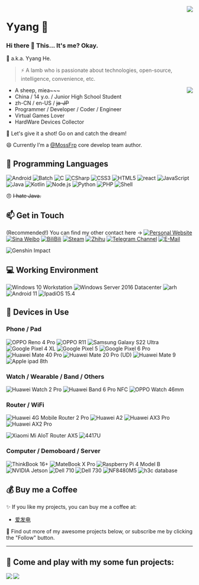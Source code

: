 <img align="right" src="https://github-readme-stats.vercel.app/api?username=Yyang888&show_icons=true&hide_border=true&icon_color=000&title_color=000&include_all_commits_disable=false&custom_title=Mie~&count_private=true">

# Yyang 🔭

### Hi there 👋 This... It's me? Okay.

💬 a.k.a. Yyang He.
> ⚡ A lamb who is passionate about technologies, open-source, intelligence, convenience, etc.

<img align="right" src="https://github-readme-stats.vercel.app/api/top-langs?username=Yyang888&hide_border=true&title_color=000&layout=compact">

- A sheep, miea~~~
- China / 14 y.o. / Junior High School Student
- zh-CN / en-US / ~~ja-JP~~
- Programmer / Developer / Coder / Engineer
- Virtual Games Lover
- HardWare Devices Collector

💖 Let's give it a shot! Go on and catch the dream!

😄 Currently I’m a [@MossFrp](https://github.com/MossFrp) core develop team author.

## 🌱 Programming Languages

![Android](https://img.shields.io/badge/-Android-3ddc84?style=flat-square&logo=android&logoColor=fff)
![Batch](https://img.shields.io/badge/-Batch-4d4d4d?style=flat-square&logo=windows%20terminal&logoColor=fff)
![C](https://img.shields.io/badge/-C-a8b9cc?style=flat-square&logo=C&logoColor=fff)
![CSharp](https://img.shields.io/badge/-CSharp-a8b9cc?style=flat-square&logo=Csharp&logoColor=fff)
![CSS3](https://img.shields.io/badge/-CSS3-1572b6?style=flat-square&logo=CSS3&labelColor=1572b6)
![HTML5](https://img.shields.io/badge/-HTML5-e34f26?style=flat-square&logo=HTML5&logoColor=fff)
![react](https://img.shields.io/badge/-React-4eaa25?style=flat-square&logo=react&logoColor=fff)
![JavaScript](https://img.shields.io/badge/-JavaScript-f7df1e?style=flat-square&logo=JavaScript&labelColor=f7df1e&logoColor=000)
![Java](https://img.shields.io/badge/-Java-007396?style=flat-square&logo=Java&logoColor=fff)
![Kotlin](https://img.shields.io/badge/-Kotlin-7f52ff?style=flat-square&logo=kotlin&logoColor=fff)
![Node.js](https://img.shields.io/badge/-Node.js-339933?style=flat-square&logo=Node.js&logoColor=fff)
![Python](https://img.shields.io/badge/-Python-3776ab?style=flat-square&logo=python&logoColor=fff)
![PHP](https://img.shields.io/badge/-PHP-777bb4?style=flat-square&logo=PHP&logoColor=fff)
![Shell](https://img.shields.io/badge/-Shell-4eaa25?style=flat-square&logo=gnu%20bash&logoColor=fff)

😠 ~~I hate Java.~~

## 📫 Get in Touch

(Recommended!) You can find my other contact here -> [![Personal Website](https://img.shields.io/badge/-Yang's%20Sheep%20Fold-ff6550?style=flat-square&logo=AddThis&logoColor=white&labelColor=ff6550)](https://www.jinguanzj.com/)
[![Sina Weibo](https://img.shields.io/badge/-Yyang-e6162d?style=flat-square&logo=sina-weibo&logoColor=white&labelColor=e6162d)](hhttps://weibo.com/6522469082/)
[![BiliBili](https://img.shields.io/badge/-Yyang-00a1d6?style=flat-square&logo=bilibili&logoColor=fff)](https://space.bilibili.com/498424665)
[![Steam](https://img.shields.io/badge/-yang_123-000000?style=flat-square&logo=steam&logoColor=white&labelColor=000000)](https://steamcommunity.com/id/mlgmxyysd)
[![Zhihu](https://img.shields.io/badge/-Yyang-0e88eB?style=flat-square&logo=zhihu&logoColor=fff)](https://zhihu.com/people/Yyang)
[![Telegram Channel](https://img.shields.io/badge/-t.me/He_Yyang-3db6f1?style=flat-square&logo=Telegram&logoColor=2ca5e0)](https://t.me/He_Yyang)
[![E-Mail](https://img.shields.io/badge/-Yyang@jinguanzj.com-168de2?style=flat-square&logo=mail.ru&logoColor=white&labelColor=168de2)](mailto:Yyang_at_jinguanzj.com)



![Genshin Impact](https://genshin-card.himiku.com/0,1,2,3,6,14/294808107.png)

## 💻 Working Environment

![Windows 10 Workstation](https://img.shields.io/badge/Windows%2010%20WorkStation-00adef?style=flat-square&logo=windows&logoColor=ffffff)
![Windows Server 2016 Datacenter](https://img.shields.io/badge/Windows%20Server%202016%20Datacenter-00adef?style=flat-square&logo=windows&logoColor=ffffff)
![arh](https://img.shields.io/badge/ArchLinux%202022.5-dd4814?style=flat-square&logo=archlinux&logoColor=ffffff)
![Android 11](https://img.shields.io/badge/Android%2011-3ddc84?style=flat-square&logo=android&logoColor=ffffff)
![IpadiOS 15.4](https://img.shields.io/badge/iPadOS%2015.4-000000?style=flat-square&logo=iOS&logoColor=ffffff)

## 📱 Devices in Use

### Phone / Pad

![OPPO Reno 4 Pro](https://img.shields.io/badge/OPPO%20Reno%204%20Pro-0f743d?style=flat-square)
![OPPO R11](https://img.shields.io/badge/OPPO%20R11-0f743d?style=flat-square)
![Samsung Galaxy S22 Ultra](https://img.shields.io/badge/Samsung%20Galaxy%20S22%20Ultra-1428a0?style=flat-square&logo=samsung&logoColor=ffffff)
![Google Pixel 4 XL](https://img.shields.io/badge/Google%20Pixel%204%20XL-4285f4?style=flat-square&logo=google&logoColor=ffffff)
![Google Pixel 5](https://img.shields.io/badge/Google%20Pixel%205-4285f4?style=flat-square&logo=google&logoColor=ffffff)
![Google Pixel 6 Pro](https://img.shields.io/badge/Google%20Pixel%206%20Pro-4285f4?style=flat-square&logo=google&logoColor=ffffff)
![Huawei Mate 40 Pro](https://img.shields.io/badge/Huawei%20Mate%2040%20Pro-ff0000?style=flat-square&logo=huawei&logoColor=ffffff)
![Huawei Mate 20 Pro (UD)](https://img.shields.io/badge/Huawei%20Mate%2020%20Pro%20(UD)-ff0000?style=flat-square&logo=huawei&logoColor=ffffff)
![Huawei Mate 9](https://img.shields.io/badge/Huawei%20Mate%209-ff0000?style=flat-square&logo=huawei&logoColor=ffffff)
![Apple ipad 8th](https://img.shields.io/badge/Apple%20iPad%208th-a2aaad?style=flat-square&logo=apple&logoColor=ffffff)

### Watch / Wearable / Band / Others

![Huawei Watch 2 Pro](https://img.shields.io/badge/Huawei%20Watch%202%20Pro-ff0000?style=flat-square&logo=huawei&logoColor=ffffff)
![Huawei Band 6 Pro NFC](https://img.shields.io/badge/Huawei%20Band%206%20Pro-ff0000?style=flat-square&logo=huawei&logoColor=ffffff)
![OPPO Watch 46mm](https://img.shields.io/badge/OPPO%20Watch%2046mm-0f743d?style=flat-square)

### Router / WiFi

![Huawei 4G Mobile Router 2 Pro](https://img.shields.io/badge/Huawei%204G%20Mobile%20Router%202%20Pro-ff0000?style=flat-square&logo=huawei&logoColor=ffffff)
![Huawei A2 ](https://img.shields.io/badge/Huawei%20A2-ff0000?style=flat-square&logo=huawei&logoColor=ffffff)
![Huawei AX3 Pro ](https://img.shields.io/badge/Huawei%20AX3%20Pro-ff0000?style=flat-square&logo=huawei&logoColor=ffffff)
![Huawei AX2 Pro ](https://img.shields.io/badge/Huawei%20AX2%20Pro-ff0000?style=flat-square&logo=huawei&logoColor=ffffff)

![Xiaomi Mi AIoT Router AX5](https://img.shields.io/badge/Xiaomi%20Mi%20AIoT%20Router%20AX5-fd4900?style=flat-square&logo=xiaomi&logoColor=ffffff)
![4417U](https://img.shields.io/badge/Intel%20Pentium%204417U-00DBB8?style=flat-square)

### Computer / Demoboard / Server

![ThinkBook 16+](https://img.shields.io/badge/Lenovo%20ThinkBook%2016+-0071c5?style=flat-square&logo=lenovo&logoColor=ffffff)
![MateBook X Pro](https://img.shields.io/badge/Huawei%20Matebook%20X%20Pro-0071c5?style=flat-square&logo=huawei&logoColor=ffffff)
![Raspberry Pi 4 Model B](https://img.shields.io/badge/Raspberry%20Pi%204%20Model%20B-a22846?style=flat-square&logo=raspberry%20pi&logoColor=ffffff)
![NVIDIA Jetson](https://img.shields.io/badge/NVIDA%20Jetson%20Nano%20Model-a22846?style=flat-square&logo=nvida%20pi&logoColor=ffffff)
![Dell 710](https://img.shields.io/badge/Dell%20BMC%20710-a22846?style=flat-square&logo=dell%20pi&logoColor=ffffff)
![Dell 730](https://img.shields.io/badge/Dell%20BMC%20730-a22846?style=flat-square&logo=dell%20pi&logoColor=ffffff)
![NF8480M5](https://img.shields.io/badge/Inspur%20NF8480M5-a22846?style=flat-square&logo=inspur%20pi&logoColor=ffffff)
![h3c database](https://img.shields.io/badge/H3C&HPE%20Primera%20600-a22846?style=flat-square&logo=h3c%20pi&logoColor=ffffff)

## 💰 Buy me a Coffee

✨ If you like my projects, you can buy me a coffee at:

 - [爱发电](https://afdian.net/@Yyang)

🤔 Find out more of my awesome projects below, or subscribe me by clicking the "Follow" button.

----

## 👯 Come and play with my some fun projects:

<a href="Steal back the coins you gave to the lord(">
  <img align="left" src="https://github-readme-stats.vercel.app/api/pin/?username=Yyang888&repo=BiliBili_Coins&show_owner=true" />
</a>

<a href="Use opencv2 to recognize human movements to operate low-iron parkour">
  <img align="left" src="https://github-readme-stats.vercel.app/api/pin/?username=Yyang888&repo=underground_subway&show_owner=true" />
</a>
